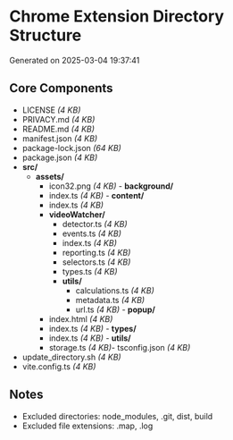 # Chrome Extension Directory Structure
Generated on 2025-03-04 19:37:41

## Core Components

- LICENSE _(4 KB)_
- PRIVACY.md _(4 KB)_
- README.md _(4 KB)_
- manifest.json _(4 KB)_
- package-lock.json _(64 KB)_
- package.json _(4 KB)_
- **src/**
    - **assets/**
        - icon32.png _(4 KB)_    - **background/**
        - index.ts _(4 KB)_    - **content/**
        - index.ts _(4 KB)_
        - **videoWatcher/**
            - detector.ts _(4 KB)_
            - events.ts _(4 KB)_
            - index.ts _(4 KB)_
            - reporting.ts _(4 KB)_
            - selectors.ts _(4 KB)_
            - types.ts _(4 KB)_
            - **utils/**
                - calculations.ts _(4 KB)_
                - metadata.ts _(4 KB)_
                - url.ts _(4 KB)_    - **popup/**
        - index.html _(4 KB)_
        - index.ts _(4 KB)_    - **types/**
        - index.ts _(4 KB)_    - **utils/**
        - storage.ts _(4 KB)_- tsconfig.json _(4 KB)_
- update_directory.sh _(4 KB)_
- vite.config.ts _(4 KB)_

## Notes
- Excluded directories: node_modules, .git, dist, build
- Excluded file extensions: .map, .log
